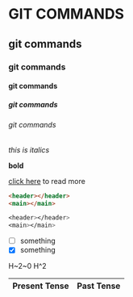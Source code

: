 # GIT COMMANDS
## git commands
### git commands
#### git commands
##### git commands
###### git commands

*this is italics*

**bold**

[click here](https://google.com) to read more

```HTML
<header></header>
<main></main>
```

```CSS
<header></header>
<main></main>
```

- [ ] something
- [x] something

H~2~0
H^2

| Present Tense |Past Tense |
| ------------- | -----------|
